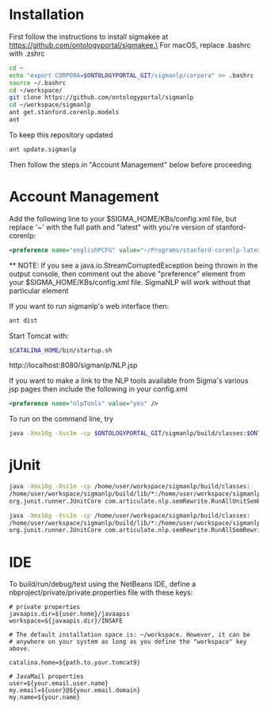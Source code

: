 Installation
============

First follow the instructions to install sigmakee at https://github.com/ontologyportal/sigmakee.\
For macOS, replace .bashrc with .zshrc

```sh
cd ~
echo "export CORPORA=$ONTOLOGYPORTAL_GIT/sigmanlp/corpora" >> .bashrc
source ~/.bashrc
cd ~/workspace/
git clone https://github.com/ontologyportal/sigmanlp
cd ~/workspace/sigmanlp
ant get.stanford.corenlp.models
ant
```

To keep this repository updated
```sh
ant update.sigmanlp
```

Then follow the steps in "Account Management" below before proceeding

Account Management
==================

Add the following line to your $SIGMA_HOME/KBs/config.xml file, but replace '~' with the full path
and "latest" with you're version of stanford-corenlp:

```xml
<preference name="englishPCFG" value="~/Programs/stanford-corenlp-latest/stanford-corenlp-latest-models.jar"/>
```

** NOTE: If you see a java.io.StreamCorruptedException being thrown in the
   output console, then comment out the above "preference" element from your
   $SIGMA_HOME/KBs/config.xml file. SigmaNLP will work without that particular
   element

If you want to run sigmanlp's web interface then:
```sh
ant dist
```

Start Tomcat with:
```sh
$CATALINA_HOME/bin/startup.sh
```
http://localhost:8080/sigmanlp/NLP.jsp

If you want to make a link to the NLP tools available from Sigma's various jsp pages then include
the following in your config.xml

```xml
<preference name="nlpTools" value="yes" />
```

To run on the command line, try
```sh
java -Xmx10g -Xss1m -cp $ONTOLOGYPORTAL_GIT/sigmanlp/build/classes:$ONTOLOGYPORTAL_GIT/sigmanlp/lib/* com.articulate.nlp.semRewrite.Interpreter -i
```

jUnit
=====
```sh
java -Xmx10g -Xss1m -cp /home/user/workspace/sigmanlp/build/classes:
/home/user/workspace/sigmanlp/build/lib/*:/home/user/workspace/sigmanlp/lib/*
org.junit.runner.JUnitCore com.articulate.nlp.semRewrite.RunAllUnitSemRewrite

java -Xmx10g -Xss1m -cp /home/user/workspace/sigmanlp/build/classes:
/home/user/workspace/sigmanlp/build/lib/*:/home/user/workspace/sigmanlp/lib/*
org.junit.runner.JUnitCore com.articulate.nlp.semRewrite.RunAllSemRewriteIntegTest
```

IDE
===

To build/run/debug/test using the NetBeans IDE, define a
nbproject/private/private.properties file with these keys:

    # private properties
    javaapis.dir=${user.home}/javaapis
    workspace=${javaapis.dir}/INSAFE

    # The default installation space is: ~/workspace. However, it can be
    # anywhere on your system as long as you define the "workspace" key above.

    catalina.home=${path.to.your.tomcat9}

    # JavaMail properties
    user=${your.email.user.name}
    my.email=${user}@${your.email.domain}
    my.name=${your.name}
